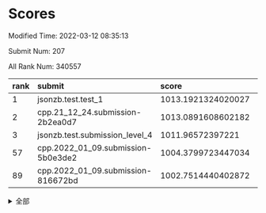 # Scores

Modified Time: 2022-03-12 08:35:13

Submit Num: 207

All Rank Num: 340557

| rank |               submit               |       score        |       sigma        | pk_num |
| :--- | :--------------------------------- | :----------------- | :----------------- | :----- |
| 1    | jsonzb.test.test_1                 | 1013.1921324020027 | 0.8034342589152584 | 6582   |
| 2    | cpp.21_12_24.submission-2b2ea0d7   | 1013.0891608602182 | 0.8072897576509181 | 6583   |
| 3    | jsonzb.test.submission_level_4     | 1011.96572397221   | 0.8009835264185062 | 6583   |
| 57   | cpp.2022_01_09.submission-5b0e3de2 | 1004.3799723447034 | 0.7240775395374334 | 6583   |
| 89   | cpp.2022_01_09.submission-816672bd | 1002.7514440402872 | 0.7232516692528146 | 6582   |


<details>
<summary>全部</summary>

| rank |                 submit                 |       score        |       sigma        | pk_num |
| :--- | :------------------------------------- | :----------------- | :----------------- | :----- |
| 1    | jsonzb.test.test_1                     | 1013.1921324020027 | 0.8034342589152584 | 6582   |
| 2    | cpp.21_12_24.submission-2b2ea0d7       | 1013.0891608602182 | 0.8072897576509181 | 6583   |
| 3    | jsonzb.test.submission_level_4         | 1011.96572397221   | 0.8009835264185062 | 6583   |
| 4    | gobigger.level_3.submission_level_3_43 | 1011.8314460175832 | 0.7896563809033847 | 6578   |
| 5    | gobigger.level_3.submission_level_3_31 | 1011.5773384817901 | 0.7737416088250698 | 6584   |
| 6    | gobigger.level_3.submission_level_3_5  | 1011.4353952719198 | 0.7597228849030846 | 6578   |
| 7    | gobigger.level_3.submission_level_3_36 | 1011.3917759218101 | 0.7738507520930319 | 6580   |
| 8    | gobigger.level_3.submission_level_3_3  | 1011.3268952871563 | 0.7629543791256663 | 6585   |
| 9    | gobigger.level_3.submission_level_3_6  | 1011.3148449583174 | 0.7875785187351986 | 6585   |
| 10   | gobigger.level_3.submission_level_3_42 | 1011.1645638239446 | 0.7765332277764209 | 6580   |
| 11   | gobigger.level_3.submission_level_3_19 | 1011.0142316414133 | 0.7731084379268943 | 6582   |
| 12   | gobigger.level_3.submission_level_3_34 | 1010.9178444979393 | 0.7585172447722046 | 6581   |
| 13   | gobigger.level_3.submission_level_3_46 | 1010.88506691432   | 0.7642243129489811 | 6580   |
| 14   | gobigger.level_3.submission_level_3_22 | 1010.740828077956  | 0.7517772772468576 | 6588   |
| 15   | gobigger.level_3.submission_level_3_7  | 1010.735887289372  | 0.7913761597270089 | 6579   |
| 16   | gobigger.level_3.submission_level_3_48 | 1010.6626126604201 | 0.7758004157998979 | 6579   |
| 17   | gobigger.level_3.submission_level_3_41 | 1010.630943709974  | 0.7901117366340479 | 6578   |
| 18   | gobigger.level_3.submission_level_3_20 | 1010.585512915223  | 0.7634167790365741 | 6580   |
| 19   | gobigger.level_3.submission_level_3_44 | 1010.5503246454083 | 0.7733847025221159 | 6582   |
| 20   | gobigger.level_3.submission_level_3_12 | 1010.5155334929834 | 0.7480560983137605 | 6579   |
| 21   | gobigger.level_3.submission_level_3_33 | 1010.4476611804649 | 0.7453916708217542 | 6586   |
| 22   | gobigger.level_3.submission_level_3_2  | 1010.4175903382672 | 0.7549533144549174 | 6582   |
| 23   | gobigger.level_3.submission_level_3_0  | 1010.375234450297  | 0.7740873448431004 | 6583   |
| 24   | gobigger.level_3.submission_level_3_14 | 1010.3483625193143 | 0.7617771621711885 | 6583   |
| 25   | gobigger.level_3.submission_level_3_1  | 1010.1943337804282 | 0.7585482421785251 | 6577   |
| 26   | gobigger.level_3.submission_level_3_47 | 1010.1811314780908 | 0.7514481993487391 | 6583   |
| 27   | gobigger.level_3.submission_level_3_21 | 1010.1731615243602 | 0.7386484263204274 | 6577   |
| 28   | gobigger.level_3.submission_level_3_39 | 1010.1646621182587 | 0.7533916056128457 | 6578   |
| 29   | gobigger.level_3.submission_level_3_16 | 1010.1430518155328 | 0.7633624313233653 | 6584   |
| 30   | gobigger.level_3.submission_level_3_9  | 1010.1358028612555 | 0.7461660185282201 | 6578   |
| 31   | gobigger.level_3.submission_level_3_32 | 1010.081736944883  | 0.7492448125712741 | 6582   |
| 32   | gobigger.level_3.submission_level_3_11 | 1010.053999401158  | 0.7519071173473357 | 6580   |
| 33   | gobigger.level_3.submission_level_3_15 | 1010.0441196105844 | 0.7657991409627117 | 6579   |
| 34   | gobigger.level_3.submission_level_3_23 | 1010.035255094148  | 0.7533495483014283 | 6582   |
| 35   | gobigger.level_3.submission_level_3_45 | 1009.9821965170916 | 0.7401708714006114 | 6585   |
| 36   | gobigger.level_3.submission_level_3_40 | 1009.9763748604205 | 0.7939680311257944 | 6582   |
| 37   | gobigger.level_3.submission_level_3_13 | 1009.9498104567955 | 0.7594826018521089 | 6579   |
| 38   | gobigger.level_3.submission_level_3_30 | 1009.9269955406556 | 0.7544875915558358 | 6580   |
| 39   | gobigger.level_3.submission_level_3_28 | 1009.7747129024882 | 0.7535394752712712 | 6578   |
| 40   | gobigger.level_3.submission_level_3_38 | 1009.7117234997448 | 0.7333380375091575 | 6577   |
| 41   | gobigger.level_3.submission_level_3_24 | 1009.7044053917115 | 0.7503763017025079 | 6576   |
| 42   | gobigger.level_3.submission_level_3_18 | 1009.6086746711227 | 0.7619087402852605 | 6583   |
| 43   | gobigger.level_3.submission_level_3_49 | 1009.5957994297    | 0.7641677818145397 | 6581   |
| 44   | gobigger.level_3.submission_level_3_37 | 1009.5882887565982 | 0.7760194082390087 | 6585   |
| 45   | gobigger.level_3.submission_level_3_35 | 1009.5594842946903 | 0.764984558610936  | 6579   |
| 46   | gobigger.level_3.submission_level_3_10 | 1009.4654453165374 | 0.7499487228519865 | 6581   |
| 47   | gobigger.level_3.submission_level_3_25 | 1009.4312845138567 | 0.7622689353151658 | 6582   |
| 48   | gobigger.level_3.submission_level_3_29 | 1009.1135182271111 | 0.7735592767099406 | 6582   |
| 49   | gobigger.level_3.submission_level_3_27 | 1009.1018533950088 | 0.7464536272769621 | 6574   |
| 50   | gobigger.level_3.submission_level_3_17 | 1009.0856896817173 | 0.7714279354966882 | 6582   |
| 51   | gobigger.level_3.submission_level_3_8  | 1009.0070978104751 | 0.745088877010502  | 6582   |
| 52   | gobigger.level_3.submission_level_3_4  | 1008.6304687093248 | 0.7402542168912627 | 6580   |
| 53   | gobigger.level_3.submission_level_3_26 | 1008.5225732780657 | 0.7397167963974691 | 6584   |
| 54   | gobigger.level_1.submission_level_1_28 | 1005.1210854805499 | 0.7225791900369916 | 6578   |
| 55   | gobigger.level_1.submission_level_1_29 | 1004.6318307118852 | 0.7287711618462382 | 6579   |
| 56   | gobigger.level_1.submission_level_1_21 | 1004.3949042595335 | 0.720214367166161  | 6577   |
| 57   | cpp.2022_01_09.submission-5b0e3de2     | 1004.3799723447034 | 0.7240775395374334 | 6583   |
| 58   | gobigger.level_1.submission_level_1_35 | 1004.3273004856686 | 0.728510560212283  | 6579   |
| 59   | gobigger.level_1.submission_level_1_19 | 1004.0640651429236 | 0.7191816178690683 | 6579   |
| 60   | gobigger.level_1.submission_level_1_16 | 1003.9676858116359 | 0.7094010873181839 | 6579   |
| 61   | gobigger.level_1.submission_level_1_24 | 1003.9619861841492 | 0.7166432788490412 | 6578   |
| 62   | gobigger.level_1.submission_level_1_2  | 1003.9465618012409 | 0.7202670243567969 | 6580   |
| 63   | gobigger.level_1.submission_level_1_11 | 1003.9123645498236 | 0.7232515857876738 | 6577   |
| 64   | gobigger.level_1.submission_level_1_45 | 1003.8653674433807 | 0.7123046418868033 | 6580   |
| 65   | gobigger.level_1.submission_level_1_34 | 1003.7899979123808 | 0.6973402474478128 | 6584   |
| 66   | gobigger.level_1.submission_level_1_7  | 1003.7780898783853 | 0.7097895549776795 | 6578   |
| 67   | gobigger.level_1.submission_level_1_37 | 1003.6095873180409 | 0.7095092449389971 | 6584   |
| 68   | gobigger.level_1.submission_level_1_3  | 1003.5996469228154 | 0.7238167506561094 | 6578   |
| 69   | gobigger.level_1.submission_level_1_25 | 1003.5726329994905 | 0.730757455019033  | 6581   |
| 70   | gobigger.level_1.submission_level_1_42 | 1003.5424708500349 | 0.7283689279084133 | 6584   |
| 71   | gobigger.level_1.submission_level_1_33 | 1003.4828322986511 | 0.7114541456835323 | 6587   |
| 72   | gobigger.level_1.submission_level_1_43 | 1003.4662056827424 | 0.7220449689481819 | 6583   |
| 73   | gobigger.level_1.submission_level_1_46 | 1003.4601990812029 | 0.7120679662277284 | 6576   |
| 74   | gobigger.level_1.submission_level_1_0  | 1003.437381360708  | 0.7154919723283287 | 6579   |
| 75   | gobigger.level_1.submission_level_1_39 | 1003.377392482427  | 0.723566372223741  | 6576   |
| 76   | gobigger.level_1.submission_level_1_27 | 1003.2814445359703 | 0.7184461762763575 | 6579   |
| 77   | gobigger.level_1.submission_level_1_44 | 1003.2440900163058 | 0.7125054479451175 | 6584   |
| 78   | gobigger.level_1.submission_level_1_26 | 1003.225164282872  | 0.71403885156871   | 6581   |
| 79   | gobigger.level_1.submission_level_1_12 | 1003.1864760958877 | 0.712840566995689  | 6584   |
| 80   | gobigger.level_1.submission_level_1_5  | 1003.1655532225188 | 0.7199299414999494 | 6580   |
| 81   | gobigger.level_1.submission_level_1_17 | 1003.1585409241319 | 0.7090306921318134 | 6580   |
| 82   | gobigger.level_1.submission_level_1_13 | 1003.1542377293457 | 0.7192904631448334 | 6580   |
| 83   | gobigger.level_1.submission_level_1_14 | 1003.0946796416853 | 0.7107950898016092 | 6581   |
| 84   | gobigger.level_1.submission_level_1_49 | 1003.0553071951992 | 0.7211746194385968 | 6580   |
| 85   | gobigger.level_1.submission_level_1_40 | 1002.9958426619182 | 0.7132226099339894 | 6582   |
| 86   | gobigger.level_1.submission_level_1_30 | 1002.8332490169281 | 0.7170611182956506 | 6579   |
| 87   | gobigger.level_1.submission_level_1_4  | 1002.7869311115485 | 0.7175271372480126 | 6582   |
| 88   | gobigger.level_1.submission_level_1_6  | 1002.7803958323384 | 0.7171060544152702 | 6585   |
| 89   | cpp.2022_01_09.submission-816672bd     | 1002.7514440402872 | 0.7232516692528146 | 6582   |
| 90   | gobigger.level_1.submission_level_1_47 | 1002.6821961685621 | 0.7148172828747771 | 6574   |
| 91   | gobigger.level_1.submission_level_1_1  | 1002.6713289163356 | 0.703074529907553  | 6580   |
| 92   | gobigger.level_1.submission_level_1_8  | 1002.6377541340671 | 0.7205752378639788 | 6580   |
| 93   | gobigger.level_1.submission_level_1_32 | 1002.6207613850756 | 0.7086308337738744 | 6583   |
| 94   | gobigger.level_1.submission_level_1_23 | 1002.5655227656113 | 0.7076318401713722 | 6583   |
| 95   | gobigger.level_1.submission_level_1_18 | 1002.4758740001719 | 0.7232405006773238 | 6581   |
| 96   | gobigger.level_1.submission_level_1_48 | 1002.4571737334918 | 0.7126527353126803 | 6581   |
| 97   | gobigger.level_1.submission_level_1_41 | 1002.4462267069744 | 0.7065603653981333 | 6577   |
| 98   | gobigger.level_1.submission_level_1_31 | 1002.3813429923836 | 0.7062523617825335 | 6577   |
| 99   | gobigger.level_1.submission_level_1_38 | 1002.3395685412181 | 0.7156839708764183 | 6581   |
| 100  | gobigger.level_1.submission_level_1_15 | 1002.3106745866517 | 0.7151294335561598 | 6579   |
| 101  | gobigger.level_1.submission_level_1_9  | 1002.27292364888   | 0.7167608959883812 | 6580   |
| 102  | gobigger.level_1.submission_level_1_22 | 1002.1409362678013 | 0.7161953074173713 | 6583   |
| 103  | gobigger.level_1.submission_level_1_36 | 1001.9634414786977 | 0.7143515124651887 | 6579   |
| 104  | gobigger.level_1.submission_level_1_20 | 1001.933774888087  | 0.7179019614017956 | 6584   |
| 105  | gobigger.level_1.submission_level_1_10 | 1000.7865188638551 | 0.7000083840003707 | 6584   |
| 106  | gobigger.random.submission_random_3    | 997.4175791394507  | 0.7120568764412065 | 6577   |
| 107  | gobigger.random.submission_random_26   | 997.3626440365815  | 0.6955448748918679 | 6578   |
| 108  | gobigger.random.submission_random_48   | 997.2023143897674  | 0.6945768512923082 | 6581   |
| 109  | gobigger.random.submission_random_34   | 997.1972355420264  | 0.7187889558673882 | 6579   |
| 110  | gobigger.random.submission_random_39   | 997.1244219021204  | 0.7116302039929274 | 6585   |
| 111  | gobigger.random.submission_random_17   | 997.0933684581546  | 0.7097864855484851 | 6584   |
| 112  | gobigger.random.submission_random_36   | 997.0605493988294  | 0.7016808537156249 | 6579   |
| 113  | gobigger.random.submission_random_9    | 996.8697829919365  | 0.7000812197046119 | 6580   |
| 114  | gobigger.random.submission_random_43   | 996.8534887738475  | 0.7088690066147492 | 6587   |
| 115  | gobigger.random.submission_random_35   | 996.8431621086407  | 0.7033763334046753 | 6582   |
| 116  | gobigger.random.submission_random_38   | 996.8312000774571  | 0.7180027559367319 | 6586   |
| 117  | gobigger.random.submission_random_6    | 996.7411313277732  | 0.7073907006408248 | 6578   |
| 118  | gobigger.random.submission_random_12   | 996.6159743067881  | 0.6985017359301446 | 6585   |
| 119  | gobigger.random.submission_random_45   | 996.4990316400351  | 0.7011217246310303 | 6585   |
| 120  | gobigger.random.submission_random_31   | 996.4491902241144  | 0.7078415874040044 | 6581   |
| 121  | gobigger.random.submission_random_11   | 996.4319705879811  | 0.7159407728704159 | 6579   |
| 122  | gobigger.random.submission_random_21   | 996.4282520117225  | 0.7085255461598421 | 6579   |
| 123  | gobigger.random.submission_random_10   | 996.3928107307527  | 0.7209170596458326 | 6581   |
| 124  | gobigger.random.submission_random_40   | 996.2699842127845  | 0.712503930705178  | 6583   |
| 125  | gobigger.random.submission_random_25   | 996.0018775650744  | 0.7116170755832388 | 6581   |
| 126  | gobigger.random.submission_random_37   | 995.9832293403634  | 0.7112181572671831 | 6585   |
| 127  | gobigger.random.submission_random_42   | 995.9697713808116  | 0.7131340385877276 | 6582   |
| 128  | gobigger.random.submission_random_46   | 995.9398365364243  | 0.7048517859127321 | 6579   |
| 129  | gobigger.random.submission_random_24   | 995.918468658165   | 0.7040349810750477 | 6579   |
| 130  | gobigger.random.submission_random_4    | 995.9022883642252  | 0.7015274644123746 | 6584   |
| 131  | gobigger.random.submission_random_30   | 995.8897233529815  | 0.7198384720478892 | 6585   |
| 132  | gobigger.random.submission_random_22   | 995.8750349121226  | 0.7038740949074641 | 6579   |
| 133  | gobigger.random.submission_random_23   | 995.866881896538   | 0.7179752399917632 | 6578   |
| 134  | gobigger.random.submission_random_44   | 995.8481656179014  | 0.7037024504933385 | 6585   |
| 135  | gobigger.random.submission_random_0    | 995.7717071607866  | 0.7110568275932287 | 6583   |
| 136  | gobigger.random.submission_random_2    | 995.750278468122   | 0.7232010984425093 | 6580   |
| 137  | gobigger.random.submission_random_33   | 995.7130503536397  | 0.7036968907147313 | 6578   |
| 138  | gobigger.random.submission_random_16   | 995.641051812643   | 0.7067045072113396 | 6576   |
| 139  | gobigger.random.submission_random_47   | 995.6072326336208  | 0.7211366227727107 | 6582   |
| 140  | gobigger.random.submission_random_19   | 995.5940324997064  | 0.7062564316043255 | 6580   |
| 141  | gobigger.random.submission_random_8    | 995.5874090032312  | 0.7209233880738506 | 6583   |
| 142  | gobigger.random.submission_random_13   | 995.5291879945414  | 0.7263585517302131 | 6577   |
| 143  | gobigger.random.submission_random_18   | 995.4487771757288  | 0.7232609336725704 | 6584   |
| 144  | gobigger.random.submission_random_15   | 995.355892645166   | 0.7045000161420492 | 6581   |
| 145  | gobigger.random.submission_random_29   | 995.3053025949575  | 0.7119671918190945 | 6584   |
| 146  | gobigger.random.submission_random_5    | 995.3013078977464  | 0.7149900085922778 | 6581   |
| 147  | gobigger.random.submission_random_27   | 995.2941725293421  | 0.7107993472916782 | 6579   |
| 148  | gobigger.random.submission_random_7    | 995.2904446305155  | 0.7175690238685734 | 6584   |
| 149  | gobigger.random.submission_random_14   | 995.2741803335194  | 0.7154475676732958 | 6578   |
| 150  | gobigger.random.submission_random_49   | 995.2218635642702  | 0.7151376548709448 | 6587   |
| 151  | gobigger.random.submission_random_20   | 995.1810924693008  | 0.7183175129861994 | 6584   |
| 152  | gobigger.random.submission_random_41   | 995.0816759108242  | 0.7018380337590099 | 6579   |
| 153  | gobigger.random.submission_random_32   | 995.0563726004891  | 0.7296259334245505 | 6581   |
| 154  | gobigger.random.submission_random_28   | 994.7696159117546  | 0.7076223073384982 | 6581   |
| 155  | gobigger.random.submission_random_1    | 994.129223532934   | 0.6995294915640216 | 6581   |
| 156  | gobigger.level_2.submission_level_2_43 | 993.4536068390913  | 0.7154156810357651 | 6578   |
| 157  | gobigger.level_2.submission_level_2_17 | 993.4521328872155  | 0.7330059730648392 | 6588   |
| 158  | gobigger.level_2.submission_level_2_3  | 993.4337521044347  | 0.7373072730126323 | 6577   |
| 159  | gobigger.level_2.submission_level_2_49 | 993.2618466455842  | 0.7266631066811525 | 6581   |
| 160  | gobigger.level_2.submission_level_2_9  | 993.1813116812547  | 0.7335619473478834 | 6580   |
| 161  | gobigger.level_2.submission_level_2_25 | 993.156256745113   | 0.7457372846009196 | 6585   |
| 162  | gobigger.level_2.submission_level_2_31 | 992.9591318405465  | 0.7278647747406026 | 6579   |
| 163  | gobigger.level_2.submission_level_2_27 | 992.8917976596932  | 0.7406689126535264 | 6580   |
| 164  | gobigger.level_2.submission_level_2_2  | 992.8550586866439  | 0.7333994355783676 | 6583   |
| 165  | gobigger.level_2.submission_level_2_34 | 992.8290598787844  | 0.7369901405698953 | 6583   |
| 166  | gobigger.level_2.submission_level_2_40 | 992.7563879760355  | 0.739577302764218  | 6583   |
| 167  | gobigger.level_2.submission_level_2_6  | 992.713370542917   | 0.7465992683424194 | 6575   |
| 168  | gobigger.level_2.submission_level_2_41 | 992.6860449798227  | 0.7391273394749033 | 6579   |
| 169  | gobigger.level_2.submission_level_2_14 | 992.5984426963273  | 0.755745235209893  | 6581   |
| 170  | gobigger.level_2.submission_level_2_23 | 992.5893944783858  | 0.741716844334756  | 6582   |
| 171  | gobigger.level_2.submission_level_2_33 | 992.5785777958952  | 0.7346703505318156 | 6585   |
| 172  | gobigger.level_2.submission_level_2_7  | 992.5506370668387  | 0.731718252994136  | 6578   |
| 173  | gobigger.level_2.submission_level_2_47 | 992.500188229372   | 0.7227322079559669 | 6581   |
| 174  | gobigger.level_2.submission_level_2_30 | 992.494859321841   | 0.7359581611124708 | 6578   |
| 175  | gobigger.level_2.submission_level_2_5  | 992.4908490869135  | 0.7710330285180166 | 6582   |
| 176  | gobigger.level_2.submission_level_2_24 | 992.4561447262648  | 0.7393699683965389 | 6581   |
| 177  | gobigger.level_2.submission_level_2_45 | 992.4462934679786  | 0.7336198695586857 | 6582   |
| 178  | gobigger.level_2.submission_level_2_21 | 992.4321655197194  | 0.734368681414731  | 6572   |
| 179  | gobigger.level_2.submission_level_2_26 | 992.4266521487317  | 0.7507704587813031 | 6580   |
| 180  | gobigger.level_2.submission_level_2_35 | 992.2894165132384  | 0.7303188347418803 | 6583   |
| 181  | gobigger.level_2.submission_level_2_48 | 992.1349407445441  | 0.7522847837342191 | 6580   |
| 182  | gobigger.level_2.submission_level_2_19 | 992.0821698226375  | 0.7295253076540793 | 6581   |
| 183  | gobigger.level_2.submission_level_2_15 | 992.0752718541614  | 0.7703072276505523 | 6584   |
| 184  | gobigger.level_2.submission_level_2_44 | 991.9402110837336  | 0.7600621984103748 | 6580   |
| 185  | gobigger.level_2.submission_level_2_38 | 991.8478722260858  | 0.7369253171140084 | 6583   |
| 186  | gobigger.level_2.submission_level_2_42 | 991.8274559575814  | 0.7538356515014919 | 6577   |
| 187  | gobigger.level_2.submission_level_2_10 | 991.8226317769185  | 0.7392270433532069 | 6584   |
| 188  | gobigger.level_2.submission_level_2_4  | 991.7024791999585  | 0.7481680649774469 | 6582   |
| 189  | gobigger.level_2.submission_level_2_29 | 991.6645392432799  | 0.734820348420506  | 6581   |
| 190  | gobigger.level_2.submission_level_2_20 | 991.5587921177217  | 0.7411535351301283 | 6583   |
| 191  | gobigger.level_2.submission_level_2_32 | 991.5553478262648  | 0.7651176123596569 | 6584   |
| 192  | gobigger.level_2.submission_level_2_0  | 991.5402119014811  | 0.7767620406538102 | 6577   |
| 193  | gobigger.level_2.submission_level_2_46 | 991.4986304373555  | 0.739907138659097  | 6580   |
| 194  | gobigger.level_2.submission_level_2_39 | 991.4863134245925  | 0.7490909432060364 | 6580   |
| 195  | gobigger.level_2.submission_level_2_16 | 991.375880504094   | 0.7501938444609784 | 6575   |
| 196  | gobigger.level_2.submission_level_2_8  | 991.3567240500882  | 0.7648337463560577 | 6577   |
| 197  | gobigger.level_2.submission_level_2_11 | 991.3378226503892  | 0.7448512037027124 | 6580   |
| 198  | gobigger.level_2.submission_level_2_12 | 991.1712970469794  | 0.7631776343510224 | 6578   |
| 199  | gobigger.level_2.submission_level_2_37 | 991.0461009526744  | 0.7656668263668471 | 6580   |
| 200  | gobigger.level_2.submission_level_2_28 | 990.9799376140462  | 0.7546414776154085 | 6578   |
| 201  | gobigger.level_2.submission_level_2_22 | 990.8991967467092  | 0.7467974341909689 | 6581   |
| 202  | gobigger.level_2.submission_level_2_36 | 990.4797454249077  | 0.7683347738553885 | 6577   |
| 203  | gobigger.level_2.submission_level_2_18 | 990.4486880939437  | 0.7450185734547644 | 6586   |
| 204  | gobigger.level_2.submission_level_2_1  | 989.9292021191876  | 0.7659974508988231 | 6586   |
| 205  | gobigger.level_2.submission_level_2_13 | 989.6361124818915  | 0.7767000508190751 | 6579   |
| 206  | gobigger.none.submission_none_1        | 978.4484222059405  | 1.2155781399729564 | 6579   |
| 207  | gobigger.none.submission_none_0        | 977.5757656960795  | 1.3118629929228895 | 6578   |

</details>